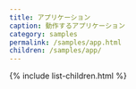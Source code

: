 ```yaml
---
title: アプリケーション
caption: 動作するアプリケーション
category: samples
permalink: /samples/app.html
children: /samples/app/
---
```


{% include list-children.html %}

